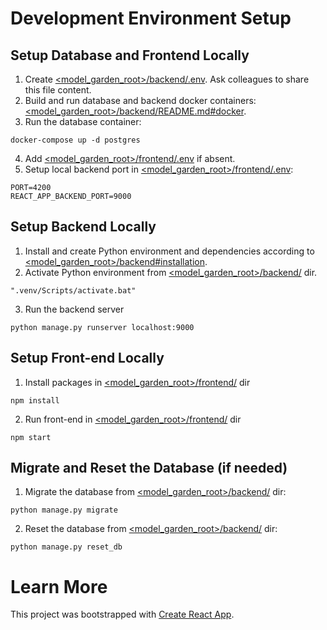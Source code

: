 # Development Environment Setup

## Setup Database and Frontend Locally
1. Create [<model_garden_root>/backend/.env](.env). Ask colleagues to share this
file content.
2. Build and run database and backend docker containers:
[<model_garden_root>/backend/README.md#docker](../backend/README.md#docker).
3. Run the database container:
```
docker-compose up -d postgres
```
4. Add [<model_garden_root>/frontend/.env](.env) if absent.
5. Setup local backend port in [<model_garden_root>/frontend/.env](.env):
```
PORT=4200
REACT_APP_BACKEND_PORT=9000
```

## Setup Backend Locally
1. Install and create Python environment and dependencies according to
[<model_garden_root>/backend#installation](../backend#installation).
2. Activate Python environment from [<model_garden_root>/backend/](backend) dir.
```
".venv/Scripts/activate.bat"
```
3. Run the backend server
```
python manage.py runserver localhost:9000
```

## Setup Front-end Locally
1. Install packages in [<model_garden_root>/frontend/](frontend) dir
```
npm install
```
2. Run front-end in [<model_garden_root>/frontend/](frontend) dir
```
npm start
```

## Migrate and Reset the Database (if needed)
1. Migrate the database from [<model_garden_root>/backend/](backend) dir:
```
python manage.py migrate
```
2. Reset the database from [<model_garden_root>/backend/](backend) dir:
```
python manage.py reset_db
```

# Learn More
This project was bootstrapped with
[Create React App](https://github.com/facebook/create-react-app).
